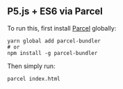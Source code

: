 ## P5.js + ES6 via Parcel

To run this, first install [Parcel](https://parceljs.org/) globally:

```
yarn global add parcel-bundler
# or
npm install -g parcel-bundler
```

Then simply run:
```
parcel index.html
```

